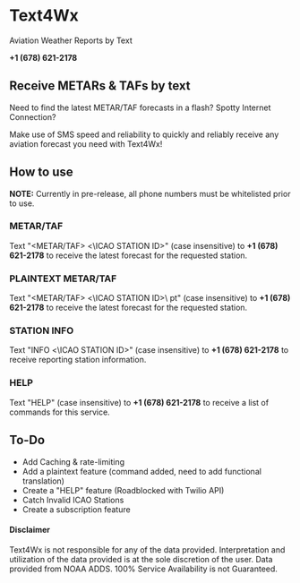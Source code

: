 # Text4Wx
Aviation Weather Reports by Text

**+1 (678) 621-2178**



## Receive METARs & TAFs by text
Need to find the latest METAR/TAF forecasts in a flash? Spotty Internet Connection? 

Make use of SMS speed and reliability to quickly and reliably receive any aviation forecast you need with Text4Wx!


## How to use
**NOTE:** Currently in pre-release, all phone numbers must be whitelisted prior to use.

### METAR/TAF
Text "<METAR/TAF> <\ICAO STATION ID>\" (case insensitive) to **+1 (678) 621-2178** to receive the latest forecast for the requested station.

### PLAINTEXT METAR/TAF
Text "<METAR/TAF> <\ICAO STATION ID>\ pt" (case insensitive) to **+1 (678) 621-2178** to receive the latest forecast for the requested station.

### STATION INFO
Text "INFO <\ICAO STATION ID>\" (case insensitive) to **+1 (678) 621-2178** to receive reporting station information.

### HELP
Text "HELP" (case insensitive) to **+1 (678) 621-2178** to receive a list of commands for this service.


## To-Do
- Add Caching & rate-limiting
- Add a plaintext feature (command added, need to add functional translation)
- Create a "HELP" feature (Roadblocked with Twilio API)
- Catch Invalid ICAO Stations
- Create a subscription feature


#### Disclaimer
Text4Wx is not responsible for any of the data provided. Interpretation and utilization of the data provided is at the sole discretion of the user. Data provided from NOAA ADDS. 100% Service Availability is not Guaranteed.
